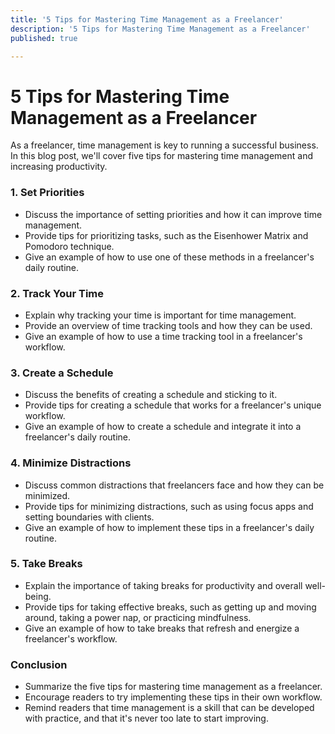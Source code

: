 ```yaml
---
title: '5 Tips for Mastering Time Management as a Freelancer'
description: '5 Tips for Mastering Time Management as a Freelancer'
published: true

---
```


# 5 Tips for Mastering Time Management as a Freelancer 
As a freelancer, time management is key to running a successful business. In this blog post, we'll cover five tips for mastering time management and increasing productivity.

### 1\. Set Priorities

-   Discuss the importance of setting priorities and how it can improve time management.
-   Provide tips for prioritizing tasks, such as the Eisenhower Matrix and Pomodoro technique.
-   Give an example of how to use one of these methods in a freelancer's daily routine.

### 2\. Track Your Time

-   Explain why tracking your time is important for time management.
-   Provide an overview of time tracking tools and how they can be used.
-   Give an example of how to use a time tracking tool in a freelancer's workflow.

### 3\. Create a Schedule

-   Discuss the benefits of creating a schedule and sticking to it.
-   Provide tips for creating a schedule that works for a freelancer's unique workflow.
-   Give an example of how to create a schedule and integrate it into a freelancer's daily routine.

### 4\. Minimize Distractions

-   Discuss common distractions that freelancers face and how they can be minimized.
-   Provide tips for minimizing distractions, such as using focus apps and setting boundaries with clients.
-   Give an example of how to implement these tips in a freelancer's daily routine.

### 5\. Take Breaks

-   Explain the importance of taking breaks for productivity and overall well-being.
-   Provide tips for taking effective breaks, such as getting up and moving around, taking a power nap, or practicing mindfulness.
-   Give an example of how to take breaks that refresh and energize a freelancer's workflow.

### Conclusion

-   Summarize the five tips for mastering time management as a freelancer.
-   Encourage readers to try implementing these tips in their own workflow.
-   Remind readers that time management is a skill that can be developed with practice, and that it's never too late to start improving.
